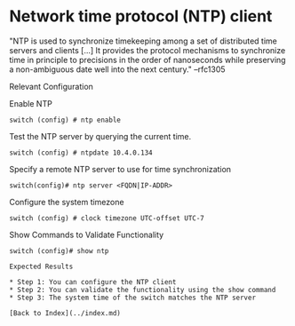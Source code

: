 # Network time protocol (NTP) client 


"NTP is used to synchronize timekeeping among a set of distributed time servers and clients [...] It provides the protocol mechanisms to synchronize time in principle to precisions in the order of nanoseconds while preserving a non-ambiguous date well into the next century." –rfc1305 
    
Relevant Configuration 

Enable NTP

```
switch (config) # ntp enable
```

Test the NTP server by querying the current time.

```
switch (config) # ntpdate 10.4.0.134 
```

Specify a remote NTP server to use for time synchronization 

```
switch(config)# ntp server <FQDN|IP-ADDR>
```

Configure the system timezone 

```
switch (config) # clock timezone UTC-offset UTC-7
```

Show Commands to Validate Functionality 

```
switch (config)# show ntp

Expected Results 

* Step 1: You can configure the NTP client
* Step 2: You can validate the functionality using the show command 
* Step 3: The system time of the switch matches the NTP server

[Back to Index](../index.md)

